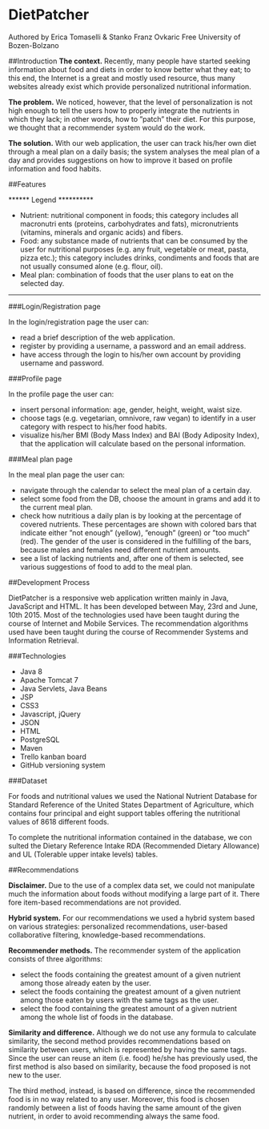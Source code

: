 # DietPatcher
Authored by Erica Tomaselli & Stanko Franz Ovkaric
Free University of Bozen-Bolzano

##Introduction
**The context.** Recently, many people have started seeking information about food and diets in order to know better what they eat; to this end, the Internet is a great and mostly used resource, thus many websites already exist which provide personalized nutritional information.

**The problem.** We noticed, however, that the level of personalization is not high enough to tell the users how to properly integrate the nutrients in which they lack; in other words, how to ”patch” their diet. For this purpose, we thought that a recommender system would do the work.

**The solution.** With our web application, the user can track his/her own diet through a meal plan on a daily basis; the system analyses the meal plan of a day and provides suggestions on how to improve it based on profile information and food habits.

##Features

****** Legend **********

* Nutrient: nutritional component in foods; this category includes all macronutri
ents (proteins, carbohydrates and fats), micronutrients (vitamins, minerals and
organic acids) and fibers.
* Food: any substance made of nutrients that can be consumed by the user for
nutritional purposes (e.g. any fruit, vegetable or meat, pasta, pizza etc.); this
category includes drinks, condiments and foods that are not usually consumed
alone (e.g. flour, oil).
* Meal plan: combination of foods that the user plans to eat on the selected day.

************************

###Login/Registration page

In the login/registration page the user can:

* read a brief description of the web application.
* register by providing a username, a password and an email address.
* have access through the login to his/her own account by providing username and password.

###Profile page

In the profile page the user can:

* insert personal information: age, gender, height, weight, waist size.
* choose tags (e.g. vegetarian, omnivore, raw vegan) to identify in a user
category with respect to his/her food habits.
* visualize his/her BMI (Body Mass Index) and BAI (Body Adiposity
Index), that the application will calculate based on the personal information.

###Meal plan page

In the meal plan page the user can:

* navigate through the calendar to select the meal plan of a certain day.
* select some food from the DB, choose the amount in grams and add it to
the current meal plan.
* check how nutritious a daily plan is by looking at the percentage of covered
nutrients. These percentages are shown with colored bars that indicate
either ”not enough” (yellow), ”enough” (green) or ”too much” (red). The
gender of the user is considered in the fulfilling of the bars, because males
and females need different nutrient amounts.
* see a list of lacking nutrients and, after one of them is selected, see various
suggestions of food to add to the meal plan.

##Development Process

DietPatcher is a responsive web application written mainly in Java, JavaScript
and HTML. It has been developed between May, 23rd and June, 10th 2015.
Most of the technologies used have been taught during the course of Internet
and Mobile Services. The recommendation algorithms used have been taught
during the course of Recommender Systems and Information Retrieval.

###Technologies

* Java 8
* Apache Tomcat 7
* Java Servlets, Java Beans
* JSP
* CSS3
* Javascript, jQuery
* JSON
* HTML
* PostgreSQL
* Maven
* Trello kanban board
* GitHub versioning system
 
###Dataset

For foods and nutritional values we used the National Nutrient Database for
Standard Reference of the United States Department of Agriculture, which
contains four principal and eight support tables offering the nutritional values
of 8618 different foods.


To complete the nutritional information contained in the database, we con
sulted the Dietary Reference Intake RDA (Recommended Dietary Allowance)
and UL (Tolerable upper intake levels) tables.

##Recommendations

**Disclaimer.** Due to the use of a complex data set, we could not manipulate
much the information about foods without modifying a large part of it. There
fore item-based recommendations are not provided.

**Hybrid system.** For our recommendations we used a hybrid system based
on various strategies: personalized recommendations, user-based collaborative
filtering, knowledge-based recommendations.

**Recommender methods.** The recommender system of the application
consists of three algorithms:

* select the foods containing the greatest amount of a given nutrient among
those already eaten by the user.
* select the foods containing the greatest amount of a given nutrient among
those eaten by users with the same tags as the user.
* select the food containing the greatest amount of a given nutrient among
the whole list of foods in the database.

**Similarity and difference.** Although we do not use any formula to calculate
similarity, the second method provides recommendations based on similarity
between users, which is represented by having the same tags.
Since the user can reuse an item (i.e. food) he/she has previously used, the
first method is also based on similarity, because the food proposed is not new
to the user.

The third method, instead, is based on difference, since the recommended
food is in no way related to any user. Moreover, this food is chosen randomly
between a list of foods having the same amount of the given nutrient, in order
to avoid recommending always the same food.

